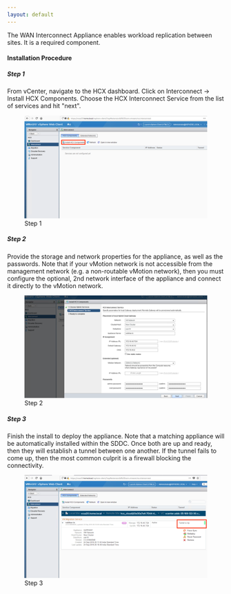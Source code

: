 ```yaml
---
layout: default
---
```



The WAN Interconnect Appliance enables workload replication between sites. It is a required component.


#### Installation Procedure
##### Step 1
From vCenter, navigate to the HCX dashboard. Click on Interconnect -> Install HCX Components. Choose the HCX Interconnect Service from the list of services and hit "next".

<figure>
  <img src="./illustrations/ixInstall/step01.png">
  <figcaption>Step 1</figcaption>
</figure>

##### Step 2
Provide the storage and network properties for the appliance, as well as the passwords. Note that if your vMotion network is not accessible from the management network (e.g. a non-routable vMotion network), then you must configure the optional, 2nd network interface of the appliance and connect it directly to the vMotion network.

<figure>
  <img src="./illustrations/ixInstall/step02.png">
  <figcaption>Step 2</figcaption>
</figure>

##### Step 3
Finish the install to deploy the appliance. Note that a matching appliance will be automatically installed within the SDDC. Once both are up and ready, then they will establish a tunnel between one another. If the tunnel fails to come up, then the most common culprit is a firewall blocking the connectivity.

<figure>
  <img src="./illustrations/ixInstall/step03.png">
  <figcaption>Step 3</figcaption>
</figure>

